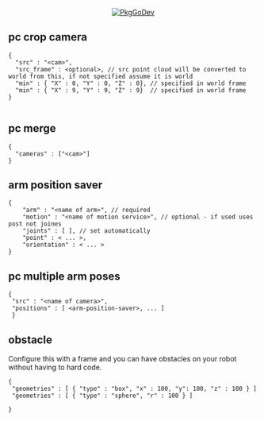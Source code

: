 

<p align="center">
  <a href="https://pkg.go.dev/github.com/erh/vmodutils"><img src="https://pkg.go.dev/badge/github.com/erh/vmodutils" alt="PkgGoDev"></a>
</a>
</p>

## pc crop camera
```
{
  "src" : "<cam>",
  "src_frame" : <optional>, // src point cloud will be converted to world from this, if not specified assume it is world
  "min" : { "X" : 0, "Y" : 0, "Z" : 0}, // specified in world frame
  "min" : { "X" : 9, "Y" : 9, "Z" : 9}  // specified in world frame
}
  
```
## pc merge
```
{
  "cameras" : ["<cam>"]
}
```

## arm position saver
```
{
    "arm" : "<name of arm>", // required
    "motion" : "<name of motion service>", // optional - if used uses post not joines
    "joints" : [ ], // set automatically
    "point" : < ... >,
    "orientation" : < ... >
}
```



## pc multiple arm poses
```
{
 "src" : "<name of camera>",
 "positions" : [ <arm-position-saver>, ... ]
 }
```

## obstacle
Configure this with a frame and you can have obstacles on your robot without having to hard code.
```
{
 "geometries" : [ { "type" : "box", "x" : 100, "y": 100, "z" : 100 } ]
 "geometries" : [ { "type" : "sphere", "r" : 100 } ]

}
```
